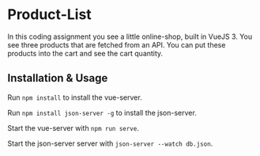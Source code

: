 # Product-List

In this coding assignment you see a little online-shop, built in VueJS 3. You see three products that are fetched from an API. You can put these products into the cart and see the cart quantity.

## Installation & Usage

Run `npm install` to install the vue-server.

Run `npm install json-server -g` to install the json-server.

Start the vue-server with `npm run serve`.

Start the json-server server with `json-server --watch db.json`.
